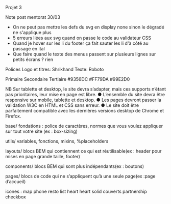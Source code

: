 Projet 3

Note post mentorat 30/03
- On ne peut pas mettre les defs du svg en display none sinon le dégradé ne s'applique plus
- 5 erreurs liées aux svg quand on passe le code au validateur CSS
- Quand je hover sur les li du footer ça fait sauter les li d'à côté au passage en ital
- Que faire quand le texte des menus passent sur plusieurs lignes sur petits écrans ? rien

Polices
Logo et titres: Shrikhand
Texte: Roboto

Primaire Secondaire Tertiaire
#9356DC #FF79DA #99E2D0

NB
Sur tablette et desktop, le site devra s’adapter, mais ces supports n’étant pas prioritaires,
leur mise en page est libre.
● L’ensemble du site devra être responsive sur mobile, tablette et desktop.
● Les pages devront passer la validation W3C en HTML et CSS sans erreur.
● Le site doit être parfaitement compatible avec les dernières versions desktop de
Chrome et Firefox.

base/ fondations :  police de caractères, normes que vous voulez appliquer sur tout votre site (ex : box-sizing)

utils/  variables, fonctions, mixins, %placeholders

layouts/ blocs BEM qui contiennent ce qui est réutilisable(ex : header pour mises en page grande taille, footer)

components/ blocs BEM qui sont plus indépendants(ex : boutons)

pages/ blocs de code qui ne s’appliquent qu’à une seule page(ex :page d’accueil)

icones : 
<i class="fas fa-map-marker-alt"></i> map
<i class="fas fa-mobile-alt"></i> phone
<i class="fas fa-store"></i> resto
<i class="fas fa-list-ul"></i> list
<i class="far fa-heart"></i> heart
<i class="fas fa-heart"></i> heart solid
<i class="fas fa-utensils"></i> couverts
<i class="fas fa-hands-helping"></i> partnership
<i class="fas fa-check-circle"></i> checkbox

